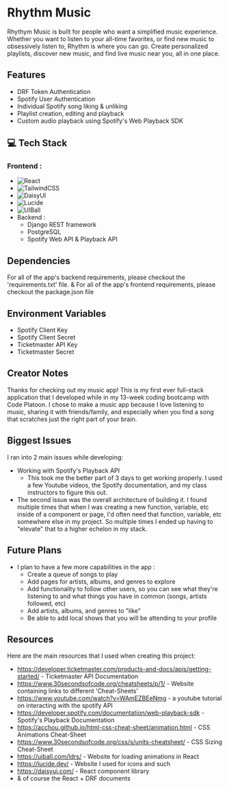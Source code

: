 # Rhythm Music
 Rhythym Music is built for people who want a simplified music experience.
 Whether you want to listen to your all-time favorites, or find new music to obsessively listen to, Rhythm is where you can go.
 Create personalized playlists, discover new music, and find live music near you, all in one place. 

## Features
- DRF Token Authentication 
- Spotify User Authentication
- Individual Spotify song liking & unliking
- Playlist creation, editing and playback
- Custom audio playback using Spotify's Web Playback SDK

## 💻 Tech Stack
### Frontend :
- ![React](https://img.shields.io/badge/-React-61DAFB?style=flat&logo=react&logoColor=white)
- ![TailwindCSS](https://img.shields.io/badge/-TailwindCSS-38B2AC?style=flat&logo=tailwind-css&logoColor=white)
- ![DaisyUI](https://img.shields.io/badge/-DaisyUI-FF69B4?style=flat&logo=daisyui&logoColor=white)
- ![Lucide](https://img.shields.io/badge/-Lucide-000000?style=flat&logo=feather&logoColor=white)
- ![UIBall](https://img.shields.io/badge/-UIBall-4B9CD3?style=flat&logoColor=white&label=UIBall)
- Backend :
  - Django REST framework
  - PostgreSQL
  - Spotify Web API & Playback API

## Dependencies
For all of the app's backend requirements, please checkout the 'requirements.txt' file.
& For all of the app's frontend requirements, please checkout the package.json file

## Environment Variables
- Spotify Client Key
- Spotify Client Secret
- Ticketmaster API Key
- Ticketmaster Secret

## Creator Notes
Thanks for checking out my music app! This is my first ever full-stack application that I developed while in my 13-week coding bootcamp with Code Platoon.
I chose to make a music app because I love listening to music, sharing it with friends/family, and especially when you find a song that scratches just the right part of your brain.

## Biggest Issues
I ran into 2 main issues while developing:
- Working with Spotify's Playback API
  - This took me the better part of 3 days to get working properly. I used a few Youtube videos, the Spotify documentation, and my class instructors to figure this out.
- The second issue was the overall architecture of building it. I found multiple times that when I was creating a new function, variable, etc inside of a component or page, I'd
often need that function, variable, etc somewhere else in my project. So multiple times I ended up having to "elevate" that to a higher echelon in my stack.

## Future Plans
- I plan to have a few more capabilities in the app :
  - Create a queue of songs to play
  - Add pages for artists, albums, and genres to explore 
  - Add functionality to follow other users, so you can see what they're listening to and what things you have in common (songs, artists followed, etc)
  - Add artists, albums, and genres to "like" 
  - Be able to add local shows that you will be attending to your profile

## Resources
Here are the main resources that I used when creating this project:
- https://developer.ticketmaster.com/products-and-docs/apis/getting-started/ - Ticketmaster API Documentation
- https://www.30secondsofcode.org/cheatsheets/p/1/ - Website containing links to different 'Cheat-Sheets'
- https://www.youtube.com/watch?v=WAmEZBEeNmg - a youtube tutorial on interacting with the spotify API
- https://developer.spotify.com/documentation/web-playback-sdk - Spotify's Playback Documentation
- https://acchou.github.io/html-css-cheat-sheet/animation.html - CSS Animations Cheat-Sheet
- https://www.30secondsofcode.org/css/s/units-cheatsheet/ - CSS Sizing Cheat-Sheet 
- https://uiball.com/ldrs/ - Website for loading animations in React
- https://lucide.dev/ - Website I used for icons and such
- https://daisyui.com/ - React component library
- & of course the React + DRF documents

